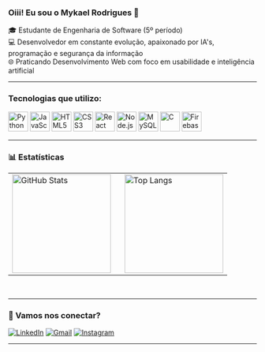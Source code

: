 ### Oiii! Eu sou o Mykael Rodrigues 👋

🎓 Estudante de Engenharia de Software (5º período)  
💻 Desenvolvedor em constante evolução, apaixonado por IA's, programação e segurança da informação  
🌐 Praticando Desenvolvimento Web com foco em usabilidade e inteligência artificial

---

### Tecnologias que utilizo:

<p align="left">
  <img src="https://cdn.jsdelivr.net/gh/devicons/devicon/icons/python/python-original.svg" width="40" alt="Python"/>
  <img src="https://cdn.jsdelivr.net/gh/devicons/devicon/icons/javascript/javascript-original.svg" width="40" alt="JavaScript"/>
  <img src="https://cdn.jsdelivr.net/gh/devicons/devicon/icons/html5/html5-original.svg" width="40" alt="HTML5"/>
  <img src="https://cdn.jsdelivr.net/gh/devicons/devicon/icons/css3/css3-original.svg" width="40" alt="CSS3"/>
  <img src="https://cdn.jsdelivr.net/gh/devicons/devicon/icons/react/react-original.svg" width="40" alt="React"/>
  <img src="https://cdn.jsdelivr.net/gh/devicons/devicon/icons/nodejs/nodejs-original.svg" width="40" alt="Node.js"/>
  <img src="https://cdn.jsdelivr.net/gh/devicons/devicon/icons/mysql/mysql-original.svg" width="40" alt="MySQL"/>
  <img src="https://cdn.jsdelivr.net/gh/devicons/devicon/icons/c/c-original.svg" width="40" alt="C"/>
  <img src="https://cdn.jsdelivr.net/gh/devicons/devicon/icons/firebase/firebase-plain.svg" width="40" alt="Firebase"/>
</p>

---

### 📊 Estatísticas

<table>
  <tr>
    <td style="padding-right: 20px;">
      <img 
        alt="GitHub Stats" 
        height="200" 
        src="https://github-readme-stats.vercel.app/api?username=Mykael-r&show_icons=true&theme=tokyonight&include_all_commits=true&locale=pt-br" 
      />
    </td>
    <td>
      <img 
        alt="Top Langs" 
        height="200" 
        src="https://github-readme-stats.vercel.app/api/top-langs/?username=Mykael-r&theme=tokyonight&layout=compact&custom_title=Tecnologias&langs_count=9" 
      />
    </td>
  </tr>
</table>

<br clear="both" />

---

### 📲 Vamos nos conectar?
[![LinkedIn](https://img.shields.io/badge/-LinkedIn-0077B5?style=flat&logo=linkedin&logoColor=white)](https://www.linkedin.com/in/mykaell-rodrigues-a77a90236)
[![Gmail](https://img.shields.io/badge/-Gmail-D14836?style=flat&logo=gmail&logoColor=white)](mailto:mykaellsantana560@gmail.com)
[![Instagram](https://img.shields.io/badge/-Instagram-E4405F?style=flat&logo=instagram&logoColor=white)](https://instagram.com/r_mik4el)

---

